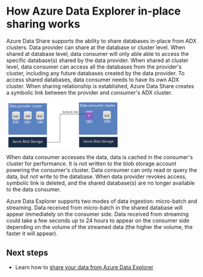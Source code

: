 # How Azure Data Explorer in-place sharing works

Azure Data Share supports the ability to share databases in-place from ADX clusters. Data provider can share at the database or cluster level. When shared at database level, data consumer will only able able to access the specific database(s) shared by the data provider. When shared at cluster level, data consumer can access all the databases from the provider's cluster, including any future databases created by the data provider. To access shared databases, data consumer needs to have its own ADX cluster. When sharing relationship is established, Azure Data Share creates a symbolic link between the  provider and consumer's ADX cluster. 

<img src="./media/adx-sharing-architecture.png" width="60%">

When data consumer accesses the data, data is cached in the consumer's cluster for performance. It is not written to the blob storage account powering the consumer's cluster. Data consumer can only read or query the data, but not write to the database. When data provider revokes access, symbolic link is deleted, and the shared database(s) are no longer available to the data consumer.

Azure Data Explorer supports two modes of data ingestion: micro-batch and streaming. Data received from micro-batch in the shared database will appear immediately on the consumer side. Data received from streaming could take a few seconds up to 24 hours to appear on the consumer side depending on the volume of the streamed data (the higher the volume, the faster it will appear).

## Next steps

- Learn how to [share your data from Azure Data Explorer](share-your-adx-data.md)
